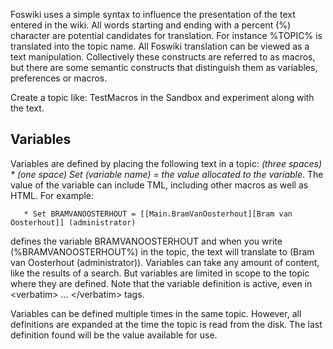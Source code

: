 
Foswiki uses a simple syntax to influence the presentation of the text entered in the wiki.
All words starting and ending with a percent (%) character are potential candidates for translation.
For instance %TOPIC% is translated into the topic name. All Foswiki translation can be viewed as a text manipulation.
Collectively these constructs are referred to as macros, but there are some semantic constructs that distinguish them as
variables, preferences or macros.

Create a topic like: TestMacros in the Sandbox and experiment along with the text.

## Variables
Variables are defined by placing the following text in a topic:
_(three spaces) * (one space) Set (variable name) = the value allocated to the variable_.
The value of the variable can include TML, including other macros as well as HTML. For example:
```
   * Set BRAMVANOOSTERHOUT = [[Main.BramVanOosterhout][Bram van Oosterhout]] (administrator)
```
defines the variable BRAMVANOOSTERHOUT and when you write (%BRAMVANOOSTERHOUT%) in the topic,
the text will translate to (Bram van Oosterhout (administrator)).
Variables can take any amount of content, like the results of a search.
But variables are limited in scope to the topic where they are defined.
Note that the variable definition is active, even in &lt;verbatim> ... &lt;/verbatim> tags.

Variables can be defined multiple times in the same topic. However, all definitions are expanded at the time the topic is read from the disk.
The last definition found will be the value available for use.
